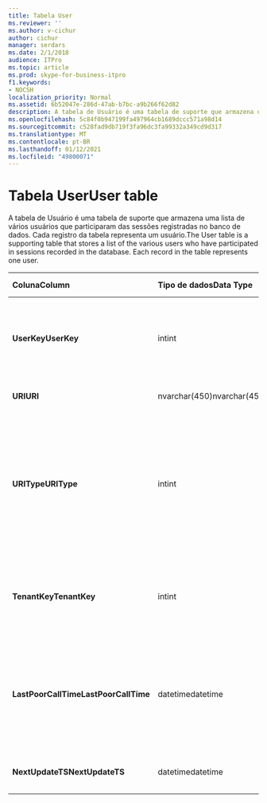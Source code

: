```yaml
---
title: Tabela User
ms.reviewer: ''
ms.author: v-cichur
author: cichur
manager: serdars
ms.date: 2/1/2018
audience: ITPro
ms.topic: article
ms.prod: skype-for-business-itpro
f1.keywords:
- NOCSH
localization_priority: Normal
ms.assetid: 6b52047e-286d-47ab-b7bc-a9b266f62d82
description: A tabela de Usuário é uma tabela de suporte que armazena uma lista de vários usuários que participaram das sessões registradas no banco de dados. Cada registro da tabela representa um usuário.
ms.openlocfilehash: 5c84f0b947199fa497964cb1689dccc571a98d14
ms.sourcegitcommit: c528fad9db719f3fa96dc3fa99332a349cd9d317
ms.translationtype: MT
ms.contentlocale: pt-BR
ms.lasthandoff: 01/12/2021
ms.locfileid: "49800071"
---
```

# <a name="user-table"></a><span data-ttu-id="dad21-104">Tabela User</span><span class="sxs-lookup"><span data-stu-id="dad21-104">User table</span></span>
 
<span data-ttu-id="dad21-p102">A tabela de Usuário é uma tabela de suporte que armazena uma lista de vários usuários que participaram das sessões registradas no banco de dados. Cada registro da tabela representa um usuário.</span><span class="sxs-lookup"><span data-stu-id="dad21-p102">The User table is a supporting table that stores a list of the various users who have participated in sessions recorded in the database. Each record in the table represents one user.</span></span>
  
|<span data-ttu-id="dad21-107">**Coluna**</span><span class="sxs-lookup"><span data-stu-id="dad21-107">**Column**</span></span>|<span data-ttu-id="dad21-108">**Tipo de dados**</span><span class="sxs-lookup"><span data-stu-id="dad21-108">**Data Type**</span></span>|<span data-ttu-id="dad21-109">**Chave/Índice**</span><span class="sxs-lookup"><span data-stu-id="dad21-109">**Key/Index**</span></span>|<span data-ttu-id="dad21-110">**Detalhes**</span><span class="sxs-lookup"><span data-stu-id="dad21-110">**Details**</span></span>|
|:-----|:-----|:-----|:-----|
|<span data-ttu-id="dad21-111">**UserKey**</span><span class="sxs-lookup"><span data-stu-id="dad21-111">**UserKey**</span></span> <br/> |<span data-ttu-id="dad21-112">int</span><span class="sxs-lookup"><span data-stu-id="dad21-112">int</span></span>  <br/> |<span data-ttu-id="dad21-113">Primário</span><span class="sxs-lookup"><span data-stu-id="dad21-113">Primary</span></span>  <br/> |<span data-ttu-id="dad21-114">Número exclusivo identificando este usuário.</span><span class="sxs-lookup"><span data-stu-id="dad21-114">Unique number identifying this user.</span></span>  <br/> |
|<span data-ttu-id="dad21-115">**URI**</span><span class="sxs-lookup"><span data-stu-id="dad21-115">**URI**</span></span> <br/> |<span data-ttu-id="dad21-116">nvarchar(450)</span><span class="sxs-lookup"><span data-stu-id="dad21-116">nvarchar(450)</span></span>  <br/> |<span data-ttu-id="dad21-117">Exclusivo</span><span class="sxs-lookup"><span data-stu-id="dad21-117">Unique</span></span>  <br/> |<span data-ttu-id="dad21-118">Cadeia de caracteres URI.</span><span class="sxs-lookup"><span data-stu-id="dad21-118">URI string.</span></span>  <br/> |
|<span data-ttu-id="dad21-119">**URIType**</span><span class="sxs-lookup"><span data-stu-id="dad21-119">**URIType**</span></span> <br/> |<span data-ttu-id="dad21-120">int</span><span class="sxs-lookup"><span data-stu-id="dad21-120">int</span></span>  <br/> ||<span data-ttu-id="dad21-121">1 é o tipo de URI desconhecido.</span><span class="sxs-lookup"><span data-stu-id="dad21-121">1 is unknown URI type.</span></span>  <br/> <span data-ttu-id="dad21-122">2 é o URI do usuário.</span><span class="sxs-lookup"><span data-stu-id="dad21-122">2 is user URI.</span></span>  <br/> <span data-ttu-id="dad21-123">4 é o URI de conferência.</span><span class="sxs-lookup"><span data-stu-id="dad21-123">4 is conference URI.</span></span>  <br/> <span data-ttu-id="dad21-124">8 é o URI do telefone.</span><span class="sxs-lookup"><span data-stu-id="dad21-124">8 is phone URI.</span></span>  <br/> |
|<span data-ttu-id="dad21-125">**TenantKey**</span><span class="sxs-lookup"><span data-stu-id="dad21-125">**TenantKey**</span></span> <br/> |<span data-ttu-id="dad21-126">int</span><span class="sxs-lookup"><span data-stu-id="dad21-126">int</span></span>  <br/> |<span data-ttu-id="dad21-127">Externo</span><span class="sxs-lookup"><span data-stu-id="dad21-127">Foreign</span></span>  <br/> |<span data-ttu-id="dad21-128">Locatário do usuário, referenciado da tabela do locatário.</span><span class="sxs-lookup"><span data-stu-id="dad21-128">Tenant of the user, referenced from tenant table.</span></span>  <br/> |
|<span data-ttu-id="dad21-129">**LastPoorCallTime**</span><span class="sxs-lookup"><span data-stu-id="dad21-129">**LastPoorCallTime**</span></span> <br/> |<span data-ttu-id="dad21-130">datetime</span><span class="sxs-lookup"><span data-stu-id="dad21-130">datetime</span></span>  <br/> ||<span data-ttu-id="dad21-131">Carimbo de data e hora da última vez em que o usuário teve uma chamada de áudio ruim.</span><span class="sxs-lookup"><span data-stu-id="dad21-131">Latest time stamp when the user had a poor audio call.</span></span>  <br/> |
|<span data-ttu-id="dad21-132">**NextUpdateTS**</span><span class="sxs-lookup"><span data-stu-id="dad21-132">**NextUpdateTS**</span></span> <br/> |<span data-ttu-id="dad21-133">datetime</span><span class="sxs-lookup"><span data-stu-id="dad21-133">datetime</span></span>  <br/> ||<span data-ttu-id="dad21-134">Apenas para uso interno.</span><span class="sxs-lookup"><span data-stu-id="dad21-134">For internal use only.</span></span>  <br/> |
   

